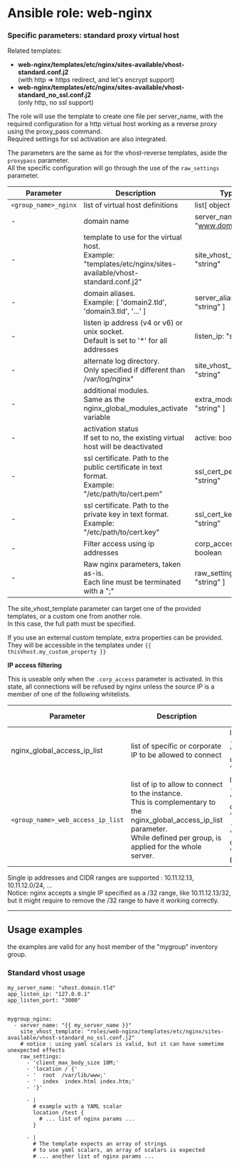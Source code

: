 # Ansible role: web-nginx


### Specific parameters: standard proxy virtual host

Related templates:  
* **web-nginx/templates/etc/nginx/sites-available/vhost-standard.conf.j2**  
  (with http => https redirect, and let's encrypt support)
* **web-nginx/templates/etc/nginx/sites-available/vhost-standard_no_ssl.conf.j2**  
  (only http, no ssl support)

The role will use the template to create one file per server_name,  with the required configuration for a http virtual host working as a reverse proxy using the proxy_pass command.  
Required settings for ssl activation are also integrated.

The parameters are the same as for the vhost-reverse templates, aside the `proxypass` parameter.  
All the specific configuration will go through the use of the `raw_settings` parameter.


| Parameter | Description | Type | Default value |
| --------- | ----------- | ---- | ------------- |
| `<group_name>_nginx` | list of virtual host definitions | list[ object ] | [ ] |
| - | domain name | server_name: "www.domain.tld" | mandatory |
| - | template to use for the virtual host.<br />Example: "templates/etc/nginx/sites-available/vhost-standard.conf.j2" | site_vhost_template: "string" | mandatory |
| - | domain aliases.<br />Example: [ 'domain2.tld', 'domain3.tld', '...' ] | server_alias: [ "string" ] | [ ] |
| - | listen ip address (v4 or v6) or unix socket.<br />Default is set to '*' for all addresses | listen_ip: "string" | "*" |
| - | alternate log directory.<br />Only specified if different than /var/log/nginx" | site_vhost_log_dir: "string" | "/var/log/nginx" |
| - | additional modules.<br />Same as the nginx_global_modules_activate variable| extra_modules: [ "string" ] | [ ] |
| - | activation status<br />If set to no, the existing virtual host will be deactivated | active: boolean | yes |
| - | ssl certificate. Path to the public certificate in text format.<br />Example: "/etc/path/to/cert.pem" | ssl_cert_pem: "string" | "" |
| - | ssl certificate. Path to the private key in text format.<br />Example: "/etc/path/to/cert.key" | ssl_cert_key: "string" | "" |
| - | Filter access using ip addresses | corp_access: boolean | no |
| - | Raw nginx parameters, taken as-is.<br />Each line must be terminated with a ";" | raw_settings: [ "string" ] | [ ] |


The site_vhost_template parameter can target one of the provided templates, or a custom one from another role.  
In this case, the full path must be specified.  

If you use an external custom template, extra properties can be provided. They will be accessible in the templates under `{{ thisVhost.my_custom_property }}`


**IP access filtering**  

This is useable only when the `.corp_access` parameter is activated.
In this state, all connections will be refused by nginx unless the source IP is a member of one of the following whitelists.


| Parameter | Description | Type | Default value |
| --------- | ----------- | ---- | ------------- |
| nginx_global_access_ip_list | list of specific or corporate IP to be allowed to connect | list:<br/>- { ip: "x.x.x.x", description: "text" } | [ ] |
| `<group_name>_web_access_ip_list` | list of ip to allow to connect to the instance.<br />This is complementary to the nginx_global_access_ip_list parameter.<br />While defined per group, is applied for the whole server. | list:<br />- { ip: "x.x.x.x",  description: "site A" }<br />- { ip: "y.y.y.y/24",  description: "Network B" } | [ ] |


Single ip addresses and CIDR ranges are supported : 10.11.12.13, 10.11.12.0/24, ...  
Notice: nginx accepts a single IP specified as a /32 range, like 10.11.12.13/32, but it might require to remove the /32 range to have it working correctly.


---
## Usage examples

the examples are valid for any host member of the "mygroup" inventory group.  


### Standard vhost usage

```
my_server_name: "vhost.domain.tld"
app_listen_ip: "127.0.0.1"
app_listen_port: "3000"


mygroup_nginx:
  - server_name: "{{ my_server_name }}"
    site_vhost_template: "roles/web-nginx/templates/etc/nginx/sites-available/vhost-standard_no_ssl.conf.j2"
    # notice : using yaml scalars is valid, but it can have sometime unexpected effects
    raw_settings: 
      - 'client_max_body_size 10M;'
      - 'location / {'
      - '  root  /var/lib/www;'
      - '  index  index.html index.htm;'
      - '}'

      - |
        # example with a YAML scalar
        location /test {
          # ... list of nginx params ...
        }

      - |
        # The template expects an array of strings
        # to use yaml scalars, an array of scalars is expected
        # ... another list of nginx params ...

```

